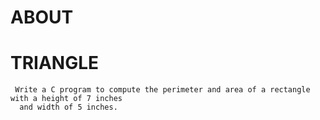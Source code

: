 # ABOUT

# TRIANGLE

     Write a C program to compute the perimeter and area of a rectangle with a height of 7 inches
      and width of 5 inches.